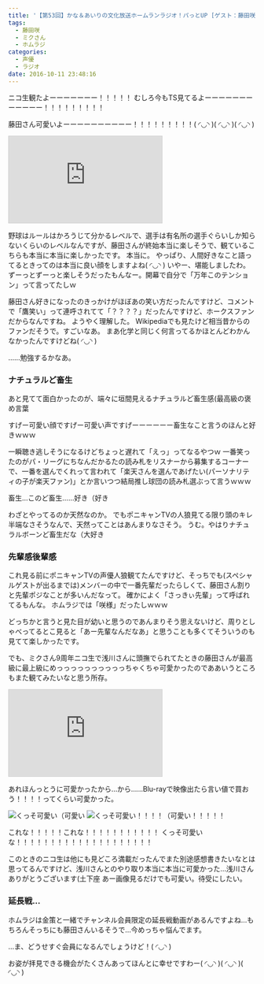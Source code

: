 ```yaml
---
title: '【第53回】かな＆あいりの文化放送ホームランラジオ！パっとUP [ゲスト：藤田咲さん]'
tags:
  - 藤田咲
  - ミクさん
  - ホムラジ
categories:
  - 声優
  - ラジオ
date: 2016-10-11 23:48:16
---
```


ニコ生観たよーーーーーーー！！！！！
むしろ今もTS見てるよーーーーーーーーーーーー！！！！！！！！！

藤田さん可愛いよーーーーーーーーーー！！！！！！！！！( ◜◡◝ )( ◜◡◝ )( ◜◡◝ )
<!-- more -->
<iframe width="312" height="176" src="http://live.nicovideo.jp/embed/lv277853049" scrolling="no" style="border:solid 1px #d0d0d0; background-color: #f6f6f6;" frameborder="0"><a href="http://live.nicovideo.jp/watch/lv277853049">【第53回】かな＆あいりの文化放送ホームランラジオ！パっとUP [ゲスト：藤田咲さん]</a></iframe>

野球はルールはかろうじて分かるレベルで、選手は有名所の選手ぐらいしか知らないくらいのレベルなんですが、藤田さんが終始本当に楽しそうで、観ているこちらも本当に本当に楽しかったです。
本当に。
やっぱり、人間好きなこと語ってるときってのは本当に良い顔をしますよね( ◜◡◝ )
いやー、堪能しましたわ。
ずーっとずーっと楽しそうだったもんなー。開幕で自分で「万年このテンション」って言ってたしｗ

藤田さん好きになったのきっかけがほぼあの笑い方だったんですけど、コメントで「鷹笑い」って連呼されてて「？？？？」だったんですけど、ホークスファンだからなんですね。
ようやく理解した。
Wikipediaでも見たけど相当昔からのファンだそうで。すごいなあ。
まあ化学と同じく何言ってるかほとんどわかんなかったんですけどね( ◜◡◝ )

……勉強するかなあ。

### ナチュラルど畜生

あと見てて面白かったのが、端々に垣間見えるナチュラルど畜生感(最高級の褒め言葉

すげー可愛い顔ですげー可愛い声ですげーーーーーー畜生なこと言うのほんと好きｗｗｗ

一瞬聴き逃しそうになるけどちょっと遅れて「えっ」ってなるやつｗ
一番笑ったのがパ・リーグにちなんだかるたの読み札をリスナーから募集するコーナーで、一番を選んでくれって言われて「楽天さんを選んであげたい(パーソナリティの子が楽天ファン)」とか言いつつ結局推し球団の読み札選ぶって言うｗｗｗ

畜生…このど畜生……好き（好き

わざとやってるのか天然なのか。
でもポニキャンTVの人狼見てる限り頭のキレ半端なさそうなんで、天然ってことはあんまりなさそう。
うむ。やはりナチュラルボーンど畜生だな（大好き

### 先輩感後輩感

これ見る前にポニキャンTVの声優人狼観てたんですけど、そっちでも(スペシャルゲストが出るまでは)メンバーの中で一番先輩だったらしくて、藤田さん割りと先輩ポジなことが多いんだなって。
確かによく「さっきぃ先輩」って呼ばれてるもんな。
ホムラジでは「咲様」だったしｗｗｗ

どっちかと言うと見た目が幼いと思うのであんまりそう思えないけど、周りとしゃべってるとこ見ると「あー先輩なんだなあ」と思うことも多くてそういうのも見てて楽しかったです。

でも、ミクさん9周年ニコ生で浅川さんに頭撫でられてたときの藤田さんが最高級に最上級にめっっっっっっっっっっちゃくちゃ可愛かったのでああいうところもまた観てみたいなと思う所存。

<iframe width="312" height="176" src="http://live.nicovideo.jp/embed/lv273760071" scrolling="no" style="border:solid 1px #d0d0d0; background-color: #f6f6f6;" frameborder="0"><a href="http://live.nicovideo.jp/watch/lv273760071">初音ミク 9周年おめでとうニコ生</a></iframe>

あれほんっとうに可愛かったから…から……Blu-rayで映像出たら言い値で買おう！！！！ってくらい可愛かった。

![くっそ可愛い（可愛い](/sblog/img/20160831_39_01.jpg)
![くっそ可愛い！！！！（可愛い！！！！！](/sblog/img/20160831_39_02.jpg)

これな！！！！！これな！！！！！！！！！！！
くっそ可愛いな！！！！！！！！！！！！！！！！！！！！

このときのニコ生は他にも見どころ満載だったんでまた別途感想書きたいなとは思ってるんですけど、浅川さんとのやり取り本当に本当に可愛かった…浅川さんありがとうございます(土下座
あー画像見るだけでも可愛い。待受にしたい。

### 延長戦…

ホムラジは金策と一緒でチャンネル会員限定の延長戦動画があるんですよね…もちろんそっちにも藤田さんいるそうで…今めっちゃ悩んでます。

…ま、どうせすぐ会員になるんでしょうけど！( ◜◡◝ )

お姿が拝見できる機会がたくさんあってほんとに幸せですわー( ◜◡◝ )( ◜◡◝ )( ◜◡◝ )
